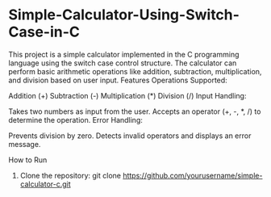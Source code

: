 # Simple-Calculator-Using-Switch-Case-in-C
This project is a simple calculator implemented in the C programming language using the switch case control structure. The calculator can perform basic arithmetic operations like addition, subtraction, multiplication, and division based on user input. 
Features
Operations Supported:

Addition (+)
Subtraction (-)
Multiplication (*)
Division (/)
Input Handling:

Takes two numbers as input from the user.
Accepts an operator (+, -, *, /) to determine the operation.
Error Handling:

Prevents division by zero.
Detects invalid operators and displays an error message.

How to Run
1. Clone the repository:
   git clone https://github.com/yourusername/simple-calculator-c.git
